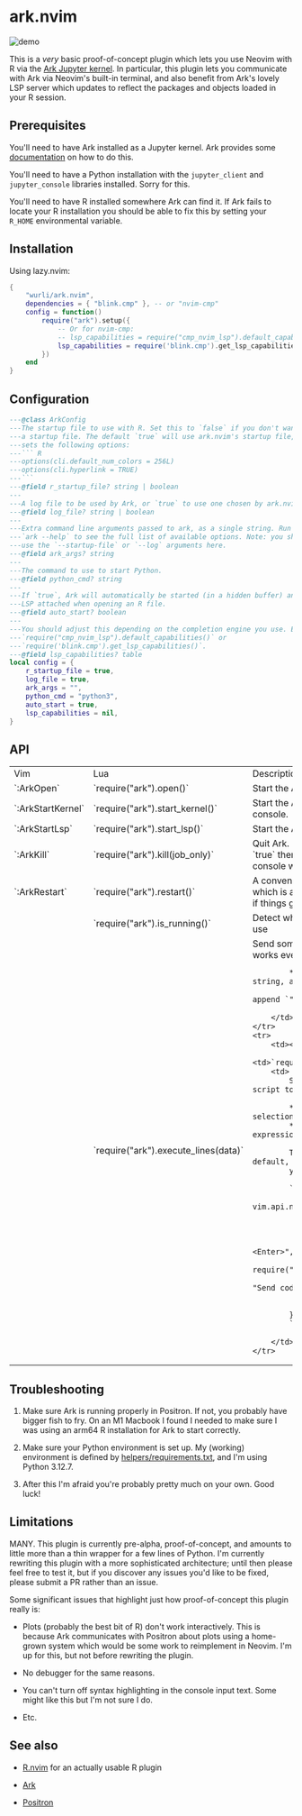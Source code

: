 # ark.nvim

![demo](https://github.com/user-attachments/assets/f78dc9f9-da78-40eb-aad8-e63d1cccb9f5)

This is a _very_ basic proof-of-concept plugin which lets you use Neovim with R
via the [Ark Jupyter kernel](https://github.com/posit-dev/ark). In particular,
this plugin lets you communicate with Ark via Neovim's built-in terminal, and
also benefit from Ark's lovely LSP server which updates to reflect the packages
and objects loaded in your R session.

## Prerequisites

You'll need to have Ark installed as a Jupyter kernel. Ark provides some
[documentation](https://github.com/posit-dev/ark) on how to do this.

You'll need to have a Python installation with the `jupyter_client` and
`jupyter_console` libraries installed. Sorry for this.

You'll need to have R installed somewhere Ark can find it. If Ark fails to
locate your R installation you should be able to fix this by setting your
`R_HOME` environmental variable.

## Installation

Using lazy.nvim:
``` lua
{
    "wurli/ark.nvim",
    dependencies = { "blink.cmp" }, -- or "nvim-cmp"
    config = function()
        require("ark").setup({
            -- Or for nvim-cmp:
            -- lsp_capabilities = require("cmp_nvim_lsp").default_capabilities()
            lsp_capabilities = require('blink.cmp').get_lsp_capabilities(),
        })
    end
}
```

## Configuration

```` lua
---@class ArkConfig
---The startup file to use with R. Set this to `false` if you don't want to use
---a startup file. The default `true` will use ark.nvim's startup file, which
---sets the following options:
---``` R
---options(cli.default_num_colors = 256L)
---options(cli.hyperlink = TRUE)
---```
---@field r_startup_file? string | boolean
---
---A log file to be used by Ark, or `true` to use one chosen by ark.nvim.
---@field log_file? string | boolean
---
---Extra command line arguments passed to ark, as a single string. Run
---`ark --help` to see the full list of available options. Note: you shouldn't
---use the `--startup-file` or `--log` arguments here.
---@field ark_args? string
---
---The command to use to start Python.
---@field python_cmd? string
---
---If `true`, Ark will automatically be started (in a hidden buffer) and the
---LSP attached when opening an R file.
---@field auto_start? boolean
---
---You should adjust this depending on the completion engine you use. E.g.
---`require("cmp_nvim_lsp").default_capabilities()` or
---`require('blink.cmp').get_lsp_capabilities()`.
---@field lsp_capabilities? table
local config = {
    r_startup_file = true,
    log_file = true,
    ark_args = "",
    python_cmd = "python3",
    auto_start = true,
    lsp_capabilities = nil,
}
````

## API

<table>
    <tr>
        <td>Vim</td>
        <td>Lua</td>
        <td>Description</td>
    </tr>
    <tr>
        <td>`:ArkOpen`</td>
        <td>`require("ark").open()`</td>
        <td>Start the Ark kernel and open the R console.</td>
    </tr>
    <tr>
        <td>`:ArkStartKernel`</td>
        <td>`require("ark").start_kernel()`</td>
        <td>Start the Ark kernel without opening the R console.</td>
    </tr>
    <tr>
        <td>`:ArkStartLsp`</td>
        <td>`require("ark").start_lsp()`</td>
        <td>Start the Ark kernel and attach an LSP client.</td>
    </tr>
    <tr>
        <td>`:ArkKill`</td>
        <td>`require("ark").kill(job_only)`</td>
        <td>
            Quit Ark.
            *   `job_only`: Defaults to `false`; if `true` then the
                buffer/window used for the R console will be left open.
        </td>
    </tr>
    <tr>
        <td>`:ArkRestart`</td>
        <td>`require("ark").restart()`</td>
        <td>
            A convenience function to any Ark session which is already running
            and start another one if things get messed up.
        </td>
    </tr>
    <tr>
        <td></td>
        <td>`require("ark").is_running()`</td>
        <td>Detect whether there is an Ark/R session in use</td>
    </tr>
    <tr>
        <td></td>
        <td>`require("ark").execute_lines(data)`</td>
        <td>
            Send some code to the console. Note that this works even if the
            console isn't visible.

            *   `data`: Code to send. If a string, append `\n` to actually
                execute the code. If a table, append `""` to actually
                execute the code.
        </td>
    </tr>
    <tr>
        <td></td>
        <td>`require("ark").execute_current()`</td>
        <td>
            Sends code from the current R script to the console:

            * In visual mode, sends the current selection
            * In normal more, sends the current expression

            This isn't bound to a keymap by default, but you can easily do so
            yourself, e.g. using

            ``` lua
            vim.api.nvim_create_autocmd("BufEnter", {
                pattern = "*.R",
                callback = function()
                    vim.keymap.set(
                        { "n", "v" }, "<Enter>",
                        require("ark").execute_current,
                        { buffer = 0, desc = "Send code to the R console" }
                    )
                end
            })
            ```

        </td>
    </tr>
</table>


## Troubleshooting

1.  Make sure Ark is running properly in Positron. If not, you probably have
    bigger fish to fry. On an M1 Macbook I found I needed to make sure I was
    using an arm64 R installation for Ark to start correctly.

2.  Make sure your Python environment is set up. My (working) environment is
    defined by [helpers/requirements.txt](/helpers/requirements.txt), and I'm
    using Python 3.12.7.

3.  After this I'm afraid you're probably pretty much on your own. Good luck!

## Limitations

MANY. This plugin is currently pre-alpha, proof-of-concept, and amounts to
little more than a thin wrapper for a few lines of Python. I'm currently
rewriting this plugin with a more sophisticated architecture; until then please
feel free to test it, but if you discover any issues you'd like to be fixed,
please submit a PR rather than an issue.

Some significant issues that highlight just how proof-of-concept this plugin
really is:

*   Plots (probably the best bit of R) don't work interactively. This is
    because Ark communicates with Positron about plots using a home-grown
    system which would be some work to reimplement in Neovim. I'm up for this,
    but not before rewriting the plugin.

*   No debugger for the same reasons.

*   You can't turn off syntax highlighting in the console input text. Some might
    like this but I'm not sure I do.

*   Etc.

## See also

*   [R.nvim](https://github.com/R-nvim/R.nvim) for an actually usable R plugin

*   [Ark](https://github.com/posit-dev/ark)

*   [Positron](https://github.com/posit-dev/positron)

